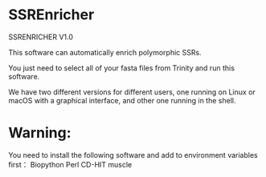 # SSREnricher
SSRENRICHER V1.0

This software can automatically enrich  polymorphic SSRs.

You just need to select all of your fasta files from Trinity and run this software.

We have two different versions for different users, one running on Linux or macOS with a graphical interface, and other one running in the shell.


# Warning:
You need to install the following software and add to environment variables first：
Biopython Perl  CD-HIT  muscle

